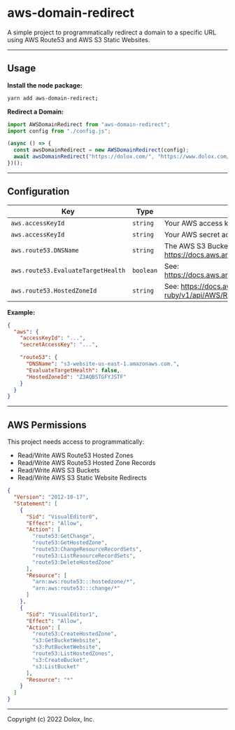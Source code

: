 # aws-domain-redirect

A simple project to programmatically redirect a domain to a specific URL using AWS Route53 and AWS S3 Static Websites.

---

## Usage

**Install the node package:**

```bash
yarn add aws-domain-redirect;
```

**Redirect a Domain:**

```javascript
import AWSDomainRedirect from "aws-domain-redirect";
import config from "./config.js";

(async () => {
  const awsDomainRedirect = new AWSDomainRedirect(config);
  await awsDomainRedirect("https://dolox.com/", "https://www.dolox.com/");
})();
```

---

## Configuration

| Key                                | Type      | Description                                                                                                  |
| ---------------------------------- | --------- | ------------------------------------------------------------------------------------------------------------ |
| `aws.accessKeyId`                  | `string`  | Your AWS access key ID.                                                                                      |
| `aws.accessKeyId`                  | `string`  | Your AWS secret access key.                                                                                  |
| `aws.route53.DNSName`              | `string`  | The AWS S3 Bucket DNS Name. See: https://docs.aws.amazon.com/AmazonS3/latest/userguide/WebsiteEndpoints.html |
| `aws.route53.EvaluateTargetHealth` | `boolean` | See: https://docs.aws.amazon.com/Route53/latest/APIReference/API_AliasTarget.html                            |
| `aws.route53.HostedZoneId`         | `string`  | See: https://docs.aws.amazon.com/sdk-for-ruby/v1/api/AWS/Route53/HostedZone.html                             |

**Example:**

```json
{
  "aws": {
    "accessKeyId": "...",
    "secretAccessKey": "...",

    "route53": {
      "DNSName": "s3-website-us-east-1.amazonaws.com.",
      "EvaluateTargetHealth": false,
      "HostedZoneId": "Z3AQBSTGFYJSTF"
    }
  }
}
```

---

## AWS Permissions

This project needs access to programmatically:

- Read/Write AWS Route53 Hosted Zones
- Read/Write AWS Route53 Hosted Zone Records
- Read/Write AWS S3 Buckets
- Read/Write AWS S3 Static Website Redirects

```json
{
  "Version": "2012-10-17",
  "Statement": [
    {
      "Sid": "VisualEditor0",
      "Effect": "Allow",
      "Action": [
        "route53:GetChange",
        "route53:GetHostedZone",
        "route53:ChangeResourceRecordSets",
        "route53:ListResourceRecordSets",
        "route53:DeleteHostedZone"
      ],
      "Resource": [
        "arn:aws:route53:::hostedzone/*",
        "arn:aws:route53:::change/*"
      ]
    },
    {
      "Sid": "VisualEditor1",
      "Effect": "Allow",
      "Action": [
        "route53:CreateHostedZone",
        "s3:GetBucketWebsite",
        "s3:PutBucketWebsite",
        "route53:ListHostedZones",
        "s3:CreateBucket",
        "s3:ListBucket"
      ],
      "Resource": "*"
    }
  ]
}
```

---

Copyright (c) 2022 Dolox, Inc.
